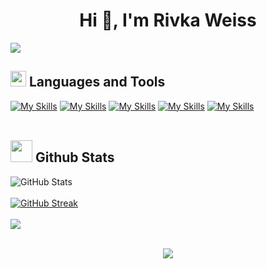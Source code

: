<h1 align="center">Hi 👋, I'm Rivka Weiss</h1>
<img src="https://user-images.githubusercontent.com/73097560/115834477-dbab4500-a447-11eb-908a-139a6edaec5c.gif">

## <img src="https://media2.giphy.com/media/QssGEmpkyEOhBCb7e1/giphy.gif?cid=ecf05e47a0n3gi1bfqntqmob8g9aid1oyj2wr3ds3mg700bl&rid=giphy.gif" width ="25"><b>  Languages and Tools</b>
[![My Skills](https://skillicons.dev/icons?i=html,css,scss,js,typescript,react,angular&perline=7)]() [![My Skills](https://skillicons.dev/icons?i=java,nodejs,cs,dotnet,py&perline=9)]() [![My Skills](https://skillicons.dev/icons?i=gcp,aws,postman,git,github,docker&perline=13)]() [![My Skills](https://skillicons.dev/icons?i=mongodb,postgres,sqlite&perline=13)]() [![My Skills](https://skillicons.dev/icons?i=vscode,visualstudio,eclipse,pycharm,Linux&perline=6)]()
<br>
<br>
## <img src="https://media.giphy.com/media/iY8CRBdQXODJSCERIr/giphy.gif" width="35"><b> Github Stats </b>
![GitHub Stats](https://github-readme-stats.vercel.app/api?username=rivka14&show_icons=true&theme=jolly&border_radius=10&perline=9) 
<br>
<br>
[![GitHub Streak](https://streak-stats.demolab.com?user=rivka14&theme=jolly&border_radius=10&date_format=j%20M%5B%20Y%5D&exclude_days=Wed%2CFri%2CSat)](https://git.io/streak-stats)
<br>
<br>
![](https://github-contributor-stats.vercel.app/api?username=rivka14&limit=5&theme=jolly&border_radius=10&combine_all_yearly_contributions=true)
<br>
<br>
<!-- 
(Languages used) ![Top Langs](https://github-readme-stats.vercel.app/api/top-langs/?username=rivka14&layout=compact&theme=dark)
[![](https://visitcount.itsvg.in/api?id=rivka14.v&icon=0&theme=dark&border_radius=10)](https://visitcount.itsvg.in)
-->
<div align="center">
     <img src="https://capsule-render.vercel.app/api?type=waving&color=gradient&height=100&section=footer"/>
</div>


